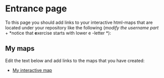 # Entrance page

To this page you should add links to your interactive html-maps that are located under your repository like the following (*modify the username part* + *notice that **e**xercise starts with lower e -letter *):


## My maps

Edit the text below and add links to the maps that you have created:

 
 - [My interactive map](https://da-rocket.github.io/Interactive_highways/interactive_highway.html)
